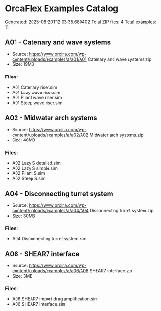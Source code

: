 # OrcaFlex Examples Catalog

Generated: 2025-08-20T12:03:35.680402
Total ZIP files: 4
Total examples: 11

## A01 - Catenary and wave systems

- Source: https://www.orcina.com/wp-content/uploads/examples/a/a01/A01 Catenary and wave systems.zip
- Size: 19MB

### Files:
- A01 Catenary riser.sim
- A01 Lazy wave riser.sim
- A01 Pliant wave riser.sim
- A01 Steep wave riser.sim

## A02 - Midwater arch systems

- Source: https://www.orcina.com/wp-content/uploads/examples/a/a02/A02 Midwater arch systems.zip
- Size: 46MB

### Files:
- A02 Lazy S detailed.sim
- A02 Lazy S simple.sim
- A02 Pliant S.sim
- A02 Steep S.sim

## A04 - Disconnecting turret system

- Source: https://www.orcina.com/wp-content/uploads/examples/a/a04/A04 Disconnecting turret system.zip
- Size: 30MB

### Files:
- A04 Disconnecting turret system.sim

## A06 - SHEAR7 interface

- Source: https://www.orcina.com/wp-content/uploads/examples/a/a06/A06 SHEAR7 interface.zip
- Size: 3MB

### Files:
- A06 SHEAR7 import drag amplification.sim
- A06 SHEAR7 interface.sim
